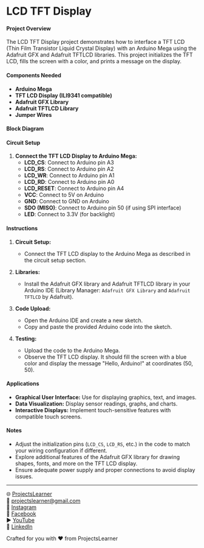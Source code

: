 # LCD TFT Display

#### Project Overview

The LCD TFT Display project demonstrates how to interface a TFT LCD (Thin Film Transistor Liquid Crystal Display) with an Arduino Mega using the Adafruit GFX and Adafruit TFTLCD libraries. This project initializes the TFT LCD, fills the screen with a color, and prints a message on the display.

#### Components Needed

- **Arduino Mega**
- **TFT LCD Display (ILI9341 compatible)**
- **Adafruit GFX Library**
- **Adafruit TFTLCD Library**
- **Jumper Wires**

#### Block Diagram


#### Circuit Setup

1. **Connect the TFT LCD Display to Arduino Mega:**
   - **LCD_CS**: Connect to Arduino pin A3
   - **LCD_RS**: Connect to Arduino pin A2
   - **LCD_WR**: Connect to Arduino pin A1
   - **LCD_RD**: Connect to Arduino pin A0
   - **LCD_RESET**: Connect to Arduino pin A4
   - **VCC**: Connect to 5V on Arduino
   - **GND**: Connect to GND on Arduino
   - **SDO (MISO)**: Connect to Arduino pin 50 (if using SPI interface)
   - **LED**: Connect to 3.3V (for backlight)

#### Instructions

1. **Circuit Setup:**
   - Connect the TFT LCD display to the Arduino Mega as described in the circuit setup section.

2. **Libraries:**
   - Install the Adafruit GFX library and Adafruit TFTLCD library in your Arduino IDE (Library Manager: `Adafruit GFX Library` and `Adafruit TFTLCD` by Adafruit).

3. **Code Upload:**
   - Open the Arduino IDE and create a new sketch.
   - Copy and paste the provided Arduino code into the sketch.

4. **Testing:**
   - Upload the code to the Arduino Mega.
   - Observe the TFT LCD display. It should fill the screen with a blue color and display the message "Hello, Arduino!" at coordinates (50, 50).

#### Applications

- **Graphical User Interface:** Use for displaying graphics, text, and images.
- **Data Visualization:** Display sensor readings, graphs, and charts.
- **Interactive Displays:** Implement touch-sensitive features with compatible touch screens.

#### Notes

- Adjust the initialization pins (`LCD_CS`, `LCD_RS`, etc.) in the code to match your wiring configuration if different.
- Explore additional features of the Adafruit GFX library for drawing shapes, fonts, and more on the TFT LCD display.
- Ensure adequate power supply and proper connections to avoid display issues.

---

🌐 [ProjectsLearner](https://projectslearner.com/learn/arduino-mega-lcd-tft-display)  
📧 [projectslearner@gmail.com](mailto:projectslearner@gmail.com)  
📸 [Instagram](https://www.instagram.com/projectslearner/)  
📘 [Facebook](https://www.facebook.com/projectslearner)  
▶️ [YouTube](https://www.youtube.com/@ProjectsLearner)  
📘 [LinkedIn](https://www.linkedin.com/in/projectslearner)  

Crafted for you with ❤️ from ProjectsLearner